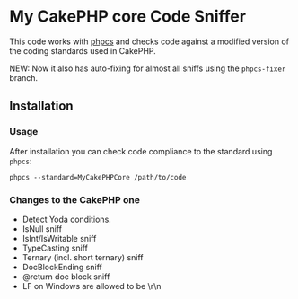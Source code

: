# My CakePHP core Code Sniffer

This code works with [phpcs](http://pear.php.net/manual/en/package.php.php-codesniffer.php)
and checks code against a modified version of the coding standards used in CakePHP.

NEW: Now it also has auto-fixing for almost all sniffs using the `phpcs-fixer` branch.

## Installation

### Usage

After installation you can check code compliance to the standard using
`phpcs`:

	phpcs --standard=MyCakePHPCore /path/to/code

### Changes to the CakePHP one

* Detect Yoda conditions.
* IsNull sniff
* IsInt/IsWritable sniff
* TypeCasting sniff
* Ternary (incl. short ternary) sniff
* DocBlockEnding sniff
* @return doc block sniff
* LF on Windows are allowed to be \r\n